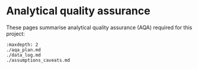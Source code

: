 # Analytical quality assurance

These pages summarise analytical quality assurance (AQA) required for this project:

```{toctree}
:maxdepth: 2
./aqa_plan.md
./data_log.md
./assumptions_caveats.md
```
